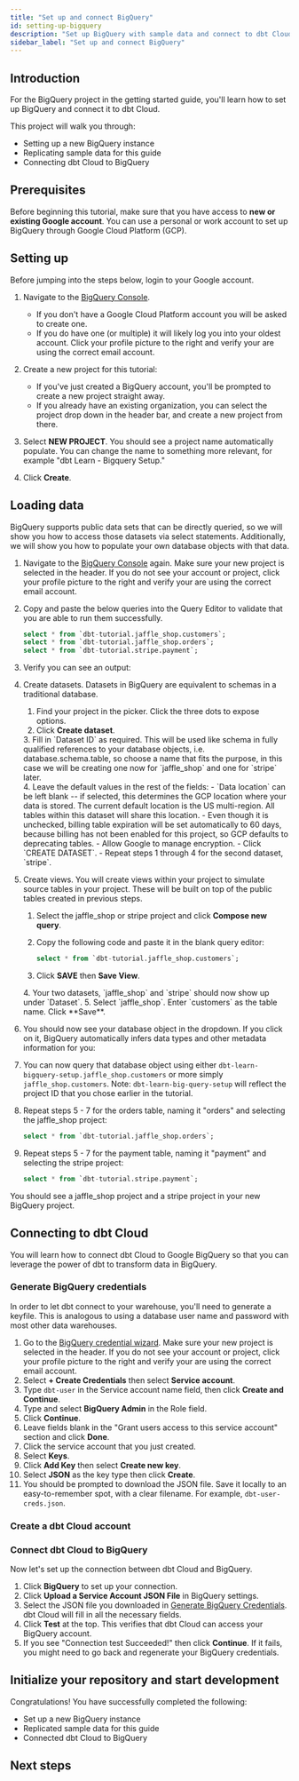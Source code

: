 ```yaml
---
title: "Set up and connect BigQuery"
id: setting-up-bigquery
description: "Set up BigQuery with sample data and connect to dbt Cloud."
sidebar_label: "Set up and connect BigQuery"
---
```


## Introduction

For the BigQuery project in the getting started guide, you'll learn how to set up BigQuery and connect it to dbt Cloud.

This project will walk you through:

- Setting up a new BigQuery instance
- Replicating sample data for this guide
- Connecting dbt Cloud to BigQuery

## Prerequisites

Before beginning this tutorial, make sure that you have access to **new or existing Google account**. You can use a personal or work account to set up BigQuery through Google Cloud Platform (GCP).

## Setting up

<WistiaVideo id="668fnsit1t" paddingTweak="62.5%" />

Before jumping into the steps below, login to your Google account.

1. Navigate to the [BigQuery Console](https://console.cloud.google.com/bigquery).
   - If you don't have a Google Cloud Platform account you will be asked to create one.
   - If you do have one (or multiple) it will likely log you into your oldest account. Click your profile picture to the right and verify your are using the correct email account.

2. Create a new project for this tutorial:
   - If you've just created a BigQuery account, you'll be prompted to create a new project straight away.
   - If you already have an existing organization, you can select the project drop down in the header bar, and create a new project from there.
   <div style={{maxWidth: '400px'}}>
    <Lightbox src="/img/bigquery/project-dropdown.png" title="Bigquery Project Dropdown" />
   </div>

3. Select **NEW PROJECT**. You should see a project name automatically populate. You can change the name to something more relevant, for example "dbt Learn - Bigquery Setup."

    <div style={{maxWidth: '400px'}}>
    <Lightbox src="/img/bigquery/new-project-creation.png" title="Bigquery New Project Creation" />
    </div>

4. Click **Create**.

## Loading data

BigQuery supports public data sets that can be directly queried, so we will show you how to access those datasets via select statements. Additionally, we will show you how to populate your own database objects with that data.

1. Navigate to the [BigQuery Console](https://console.cloud.google.com/bigquery) again. Make sure your new project is selected in the header. If you do not see your account or project, click your profile picture to the right and verify your are using the correct email account.

2. Copy and paste the below queries into the Query Editor to validate that you are able to run them successfully.

    ```sql
    select * from `dbt-tutorial.jaffle_shop.customers`;
    select * from `dbt-tutorial.jaffle_shop.orders`;
    select * from `dbt-tutorial.stripe.payment`;
    ```

3. Verify you can see an output:
    <div style={{maxWidth: '400px'}}>
    <Lightbox src="/img/bigquery/query-results.png" title="Bigquery Query Results" />
    </div>
4. Create datasets. Datasets in BigQuery are equivalent to schemas in a traditional database.

    1. Find your project in the picker. Click the three dots to expose options.
    2. Click **Create dataset**.
    <div style={{maxWidth: '400px'}}>
    <Lightbox src="/img/bigquery/create-dataset.png" title="Bigquery Create Dataset" />
    </div>
    3. Fill in `Dataset ID` as required. This will be used like schema in fully qualified references to your database objects, i.e. database.schema.table, so choose a name that fits the purpose, in this case we will be creating one now for `jaffle_shop` and one for `stripe` later.
    <div style={{maxWidth: '400px'}}>
    <Lightbox src="/img/bigquery/create-dataset-id.png" title="Bigquery Create Dataset ID" />
    </div>
    4. Leave the default values in the rest of the fields:
        - `Data location` can be left blank -- if selected, this determines the GCP location where your data is stored. The current default location is the US multi-region. All tables within this dataset will share this location.
        - Even though it is unchecked, billing table expiration will be set automatically to 60 days, because billing has not been enabled for this project, so GCP defaults to deprecating tables.
        - Allow Google to manage encryption.
        - Click `CREATE DATASET`.
        - Repeat steps 1 through 4 for the second dataset, `stripe`.

5. Create views. You will create views within your project to simulate source tables in your project. These will be built on top of the public tables created in previous steps.
    1. Select the jaffle_shop or stripe project and click **Compose new query**.

    2. Copy the following code and paste it in the blank query editor: 

        ```sql
        select * from `dbt-tutorial.jaffle_shop.customers`;
        ```

    3. Click **SAVE** then **Save View**.
    <div style={{maxWidth: '400px'}}>
    <Lightbox src="/img/bigquery/save-view.png" title="Bigquery Save View" />
    </div>
    4. Your two datasets, `jaffle_shop` and `stripe` should now show up under `Dataset`.
    5. Select `jaffle_shop`.  Enter `customers` as the table name. Click **Save**.
    <div style={{maxWidth: '400px'}}>
    <Lightbox src="/img/bigquery/save-view-table.png" title="Bigquery Save View - Table" />
    </div>
6. You should now see your database object in the dropdown. If you click on it, BigQuery automatically infers data types and other metadata information for you:
    <div style={{maxWidth: '400px'}}>
    <Lightbox src="/img/bigquery/view-created.png" title="Bigquery View Created" />
    </div>
7. You can now query that database object using either `dbt-learn-bigquery-setup.jaffle_shop.customers` or more simply `jaffle_shop.customers`.  Note: `dbt-learn-big-query-setup` will reflect the project ID that you chose earlier in the tutorial.
8. Repeat steps 5 - 7 for the orders table, naming it "orders" and selecting the jaffle_shop project:

    ```sql
    select * from `dbt-tutorial.jaffle_shop.orders`;
    ```

9. Repeat steps 5 - 7 for the payment table, naming it "payment" and selecting the stripe project:

    ```sql
    select * from `dbt-tutorial.stripe.payment`;
    ```

You should see a jaffle_shop project and a stripe project in your new BigQuery project.
## Connecting to dbt Cloud

You will learn how to connect dbt Cloud to Google BigQuery so that you can leverage the power of dbt to transform data in BigQuery.

### Generate BigQuery credentials

<WistiaVideo id="o9a2bawwl6" paddingTweak="62.5%" />

In order to let dbt connect to your warehouse, you'll need to generate a keyfile. This is analogous to using a database user name and password with most other data warehouses.

1. Go to the [BigQuery credential wizard](https://console.cloud.google.com/apis/credentials/wizard). Make sure your new project is selected in the header. If you do not see your account or project, click your profile picture to the right and verify your are using the correct email account.
2. Select **+ Create Credentials** then select **Service account**.
3. Type `dbt-user` in the Service account name field, then click **Create and Continue**.
4. Type and select **BigQuery Admin** in the Role field.
5. Click **Continue**.
6. Leave fields blank in the "Grant users access to this service account" section and click **Done**.
7. Click the service account that you just created.
8. Select **Keys**.
9. Click **Add Key** then select **Create new key**.
10. Select **JSON** as the key type then click **Create**.  
11. You should be prompted to download the JSON file. Save it locally to an easy-to-remember spot, with a clear filename. For example, `dbt-user-creds.json`.

### Create a dbt Cloud account

<WistiaVideo id="vrytipyvl4" paddingTweak="62.5%" />

<Snippet src="tutorial-create-new-dbt-cloud-account" />

### Connect dbt Cloud to BigQuery

Now let's set up the connection between dbt Cloud and BigQuery.

1. Click **BigQuery** to set up your connection.
2. Click **Upload a Service Account JSON File** in BigQuery settings.
3. Select the JSON file you downloaded in [Generate BigQuery Credentials](#generate-bigquery-credentials). dbt Cloud will fill in all the necessary fields.
4. Click **Test** at the top. This verifies that dbt Cloud can access your BigQuery account.
5. If you see "Connection test Succeeded!" then click **Continue**. If it fails, you might need to go back and regenerate your BigQuery credentials.

## Initialize your repository and start development

<WistiaVideo id="x3vd9bowj0" paddingTweak="62.5%" />

<Snippet src="tutorial-managed-repo-and-initiate-project" />

Congratulations! You have successfully completed the following:

- Set up a new BigQuery instance
- Replicated sample data for this guide
- Connected dbt Cloud to BigQuery

## Next steps

<Snippet src="tutorial-next-steps-setting-up" />

